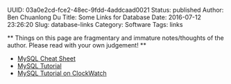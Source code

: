UUID: 03a0e2cd-fce2-48ec-9fdd-4addcaad0021
Status: published
Author: Ben Chuanlong Du
Title: Some Links for Database
Date: 2016-07-12 23:26:20
Slug: database-links
Category: Software
Tags: links

**
Things on this page are fragmentary and immature notes/thoughts of the author. 
Please read with your own judgement!
**
 
- [MySQL Cheat Sheet](http://cse.unl.edu/~sscott/ShowFiles/SQL/CheatSheet/SQLCheatSheet.html)
- [MySQL Tutorial](http://zetcode.com/databases/mysqltutorial/)  
- [MySQL Tutorial on ClockWatch](http://www.clockwatchers.com/mysql_databases.html)
